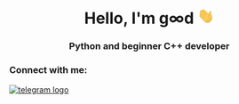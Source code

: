 <h1 align="center">Hello, I'm g∞d <img src="./src/hello.gif" width="30px"></h1>
<h3 align="center">Python and beginner C++ developer</h3>

<h3 align="left">Connect with me: </h3>
<div align="left">
  <a href="https://t.me/goodhumman" target="_blank">
    <img src="https://img.shields.io/badge/-Telegram-0088CC?style=for-the-badge&logo=telegram&logoColor=white" width="110" height="40" alt="telegram logo" />
  </a>
</div>
